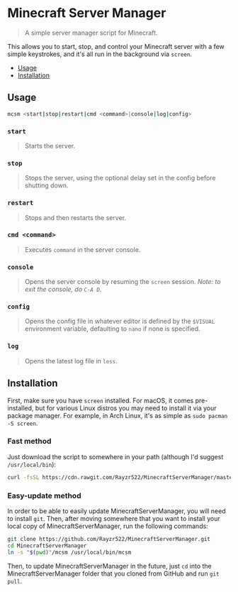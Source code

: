 # Minecraft Server Manager

> A simple server manager script for Minecraft.

This allows you to start, stop, and control your Minecraft server with a few simple keystrokes, and it's all run in the background via `screen`.

- [Usage](#Usage)
- [Installation](#Installation)

## Usage

```bash
mcsm <start|stop|restart|cmd <command>|console|log|config>
```

### `start`

> Starts the server.

### `stop`

> Stops the server, using the optional delay set in the config before shutting down.

### `restart`

> Stops and then restarts the server.

### `cmd <command>`

> Executes `command` in the server console.

### `console`

> Opens the server console by resuming the `screen` session. _Note: to exit the console, do `C-A D`._

### `config`

> Opens the config file in whatever editor is defined by the `$VISUAL` environment variable, defaulting to `nano` if none is specified.

### `log`

> Opens the latest log file in `less`.

## Installation

First, make sure you have `screen` installed. For macOS, it comes pre-installed, but for various Linux distros you may need to install it via your package manager. For example, in Arch Linux, it's as simple as `sudo pacman -S screen`.

### Fast method

Just download the script to somewhere in your path (although I'd suggest `/usr/local/bin`):

```bash
curl -fsSL https://cdn.rawgit.com/Rayzr522/MinecraftServerManager/master/mcsm -o /usr/local/bin/mcsm
```

### Easy-update method

In order to be able to easily update MinecraftServerManager, you will need to install `git`. Then, after moving somewhere that you want to install your local copy of MinecraftServerManager, run the following commands:

```bash
git clone https://github.com/Rayzr522/MinecraftServerManager.git
cd MinecraftServerManager
ln -s "$(pwd)"/mcsm /usr/local/bin/mcsm
```

Then, to update MinecraftServerManager in the future, just `cd` into the MinecraftServerManager folder that you cloned from GitHub and run `git pull`.
